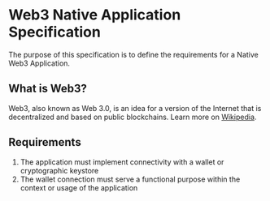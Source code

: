 # Web3 Native Application Specification

The purpose of this specification is to define the requirements for a Native Web3 Application.

## What is Web3?
Web3, also known as Web 3.0, is an idea for a version of the Internet that is decentralized and based on public blockchains. Learn more on [Wikipedia](https://en.wikipedia.org/wiki/Web3).

## Requirements
1. The application must implement connectivity with a wallet or cryptographic keystore
2. The wallet connection must serve a functional purpose within the context or usage of the application
